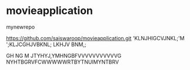 movieapplication
================

mynewrepo

https://github.com/saiswaroop/movieapplication.git
'KLNJHIGCVJNKL;'M
';KLJCGHJVBKNL;
LKHJV BNM,;

GH
NG
M
JTYHYJ,YMHNGBFVVVVVVVVVVVG
NYHTBGRVFCWWWWWRTBYTNUIMYNTBRV